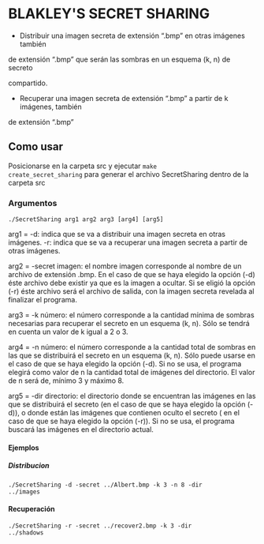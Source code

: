 # BLAKLEY'S SECRET SHARING

- Distribuir una imagen secreta de extensión “.bmp” en otras imágenes también

de extensión “.bmp” que serán las sombras en un esquema (k, n) de secreto 

compartido.

- Recuperar una imagen secreta de extensión “.bmp” a partir de k imágenes, también 

de extensión “.bmp”

## Como usar

Posicionarse en la carpeta src y ejecutar <code>make create_secret_sharing</code> para generar el archivo SecretSharing dentro de la carpeta src

### Argumentos

<code>./SecretSharing arg1 arg2 arg3 [arg4] [arg5]</code>

arg1 = -d: indica que se va a distribuir una imagen secreta en otras imágenes.
       -r: indica que se va a recuperar una imagen secreta a partir de otras imágenes.

arg2 = -secret imagen: el nombre imagen corresponde al nombre de un archivo de extensión .bmp. En el caso de que se haya elegido la opción (-d) éste archivo debe existir ya que es la imagen a ocultar. Si se eligió la opción (-r) éste archivo será el archivo de salida, con la imagen secreta revelada al finalizar el programa.

arg3 = -k número: el número corresponde a la cantidad mínima de sombras necesarias para recuperar el secreto en un esquema (k, n). Sólo se tendrá en cuenta un valor de k igual a 2 o 3.

arg4 = -n número: el número corresponde a la cantidad total de sombras en las que se distribuirá el secreto en un esquema (k, n). Sólo puede usarse en el caso de que se haya elegido la opción (-d). Si no se usa, el programa elegirá como valor de n la cantidad total de imágenes del directorio. El valor de n será de, mínimo 3 y máximo 8.

arg5 = -dir directorio: el directorio donde se encuentran las imágenes en las que se distribuirá el secreto (en el caso de que se haya elegido la opción (-d)), o donde están las imágenes que contienen oculto el secreto ( en el caso de que se haya elegido la opción (-r)). Si no se usa, el programa buscará las imágenes en el directorio actual.

#### Ejemplos

##### Distribucion
<code>./SecretSharing -d -secret ../Albert.bmp -k 3 -n 8 -dir ../images</code>

#### Recuperación

<code>./SecretSharing -r -secret ../recover2.bmp -k 3 -dir ../shadows</code>